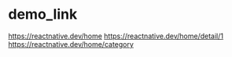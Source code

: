 # demo_link

https://reactnative.dev/home
https://reactnative.dev/home/detail/1
https://reactnative.dev/home/category
